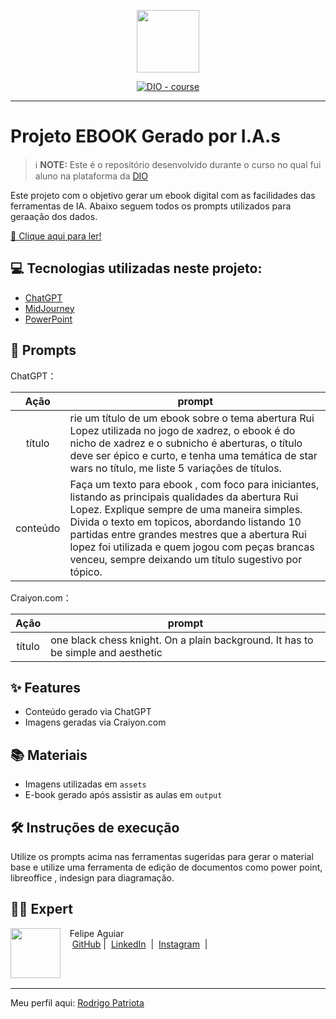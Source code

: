 <p align="center">
    <img width="100" src=".github/assets/banner.png">
</p>

<p align="center">
<a href="https://dio.me/"><img src="https://img.shields.io/badge/DIO-Course-28DA77?logo=youtube" alt="DIO - course"></a>

-------
# Projeto EBOOK Gerado por I.A.s


 > ℹ️ **NOTE:** Este é o repositório desenvolvido durante o curso no qual fui aluno na plataforma da [DIO](https://dio.me)

Este projeto com o objetivo gerar um ebook digital com as facilidades das ferramentas de IA. 
Abaixo seguem todos os prompts utilizados para geraação dos dados.

<a href="http://patriota.net.br" title="View PDF now"> 📕 Clique aqui para ler!</a>

## 💻 Tecnologias utilizadas neste projeto:

- [ChatGPT](https://chat.openai.com/) 
- [MidJourney](https://www.midjourney.com/app/)
- [PowerPoint](https://www.microsoft.com/en/microsoft-365/powerpoint)

## 🧠 Prompts


ChatGPT：

|   Ação   | prompt                                                                                                                                                                                                                                                                         |
| :------: | ------------------------------------------------------------------------------------------------------------------------------------------------------------------------------------------------------------------------------------------------------------------------------ |
|  título  | rie um título de um ebook sobre o tema abertura Rui Lopez utilizada no jogo de xadrez, o ebook é do nicho de xadrez e o subnicho é aberturas, o título deve ser épico e curto, e tenha uma temática de star wars no título, me liste 5 variações de títulos.                                                        |
| conteúdo | Faça um texto para ebook , com foco para iniciantes, listando as principais qualidades da abertura Rui Lopez. Explique sempre de uma maneira simples. Divida o texto em topicos, abordando listando 10 partidas entre grandes mestres que a abertura Rui lopez foi utilizada e quem jogou com peças brancas venceu, sempre deixando um título sugestivo por tópico. |


Craiyon.com：

|  Ação  | prompt                                                                                 |
| :----: | -------------------------------------------------------------------------------------- |
| título | one black chess knight. On a plain background. It has to be simple and aesthetic       |

## ✨ Features

- Conteúdo gerado via ChatGPT
- Imagens geradas via Craiyon.com

## 📚 Materiais

- Imagens utilizadas em `assets`
- E-book gerado após assistir as aulas em `output`

## 🛠️ Instruções de execução

Utilize os prompts acima nas ferramentas sugeridas para gerar o material base e utilize uma ferramenta de edição de documentos como power point, libreoffice , indesign para diagramação.

## 👨‍💻 Expert

<p>
    <img 
      align=left 
      margin=10 
      width=80 
      src="https://avatars.githubusercontent.com/u/37452836?v=4"
    />
    <p>&nbsp&nbsp&nbspFelipe Aguiar<br>
    &nbsp&nbsp&nbsp
    <a href="https://github.com/felipeAguiarCode">
    GitHub</a>&nbsp;|&nbsp;
    <a href="www.linkedin.com/in/
felipe-exe">LinkedIn</a>
&nbsp;|&nbsp;
    <a href="https://www.instagram.com/felipeaguiar.exe/">
    Instagram</a>
&nbsp;|&nbsp;</p>
</p>
<br/><br/>
<p>

---

Meu perfil aqui: [Rodrigo Patriota](https://github.com/rwpatriota)
